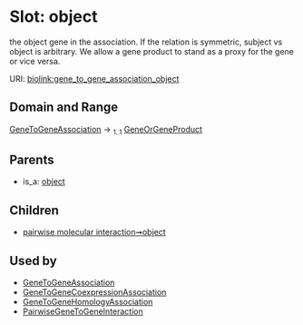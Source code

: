 
# Slot: object


the object gene in the association. If the relation is symmetric, subject vs object is arbitrary. We allow a gene product to stand as a proxy for the gene or vice versa.

URI: [biolink:gene_to_gene_association_object](https://w3id.org/biolink/vocab/gene_to_gene_association_object)


## Domain and Range

[GeneToGeneAssociation](GeneToGeneAssociation.md) &#8594;  <sub>1..1</sub> [GeneOrGeneProduct](GeneOrGeneProduct.md)

## Parents

 *  is_a: [object](object.md)

## Children

 *  [pairwise molecular interaction➞object](pairwise_molecular_interaction_object.md)

## Used by

 * [GeneToGeneAssociation](GeneToGeneAssociation.md)
 * [GeneToGeneCoexpressionAssociation](GeneToGeneCoexpressionAssociation.md)
 * [GeneToGeneHomologyAssociation](GeneToGeneHomologyAssociation.md)
 * [PairwiseGeneToGeneInteraction](PairwiseGeneToGeneInteraction.md)
